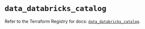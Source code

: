 # `data_databricks_catalog`

Refer to the Terraform Registry for docs: [`data_databricks_catalog`](https://registry.terraform.io/providers/databricks/databricks/1.90.0/docs/data-sources/catalog).
